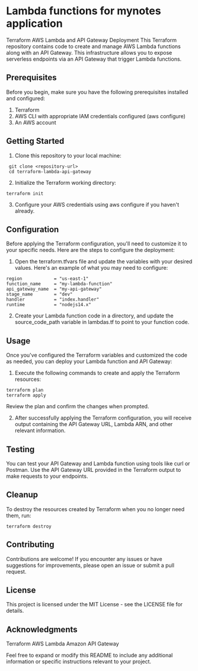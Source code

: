 # Lambda functions for mynotes application 
Terraform AWS Lambda and API Gateway Deployment
This Terraform repository contains code to create and manage AWS Lambda functions along with an API Gateway.
This infrastructure allows you to expose serverless endpoints via an API Gateway that trigger Lambda functions.

## Prerequisites
Before you begin, make sure you have the following prerequisites installed and configured:
  1. Terraform
  2. AWS CLI with appropriate IAM credentials configured (aws configure)
  3. An AWS account
## Getting Started
 1. Clone this repository to your local machine:

  ```shell
   git clone <repository-url>
   cd terraform-lambda-api-gateway
  ```

 2. Initialize the Terraform working directory:
  ```shell
  terraform init
  ```
 3. Configure your AWS credentials using aws configure if you haven't already.

## Configuration
Before applying the Terraform configuration, you'll need to customize it to your specific needs. Here are the steps to configure the deployment:

 1. Open the terraform.tfvars file and update the variables with your desired values. Here's an example of what you may need to configure:

  ```shell
region            = "us-east-1"
function_name     = "my-lambda-function"
api_gateway_name  = "my-api-gateway"
stage_name        = "dev"
handler           = "index.handler"
runtime           = "nodejs14.x"
  ```
 2. Create your Lambda function code in a directory, and update the source_code_path variable in lambdas.tf to point to your function code.



## Usage
Once you've configured the Terraform variables and customized the code as needed, you can deploy your Lambda function and API Gateway:

1. Execute the following commands to create and apply the Terraform resources:

  ```shell
terraform plan
terraform apply
  ```
Review the plan and confirm the changes when prompted.

 2. After successfully applying the Terraform configuration, you will receive output containing the API Gateway URL, Lambda ARN, and other relevant information.

## Testing
You can test your API Gateway and Lambda function using tools like curl or Postman. Use the API Gateway URL provided in the Terraform output to make requests to your endpoints.

## Cleanup
To destroy the resources created by Terraform when you no longer need them, run:

  ```shell
terraform destroy
  ```

## Contributing
Contributions are welcome! If you encounter any issues or have suggestions for improvements, please open an issue or submit a pull request.

## License
This project is licensed under the MIT License - see the LICENSE file for details.

## Acknowledgments
Terraform
AWS Lambda
Amazon API Gateway


Feel free to expand or modify this README to include any additional information or specific instructions relevant to your project.